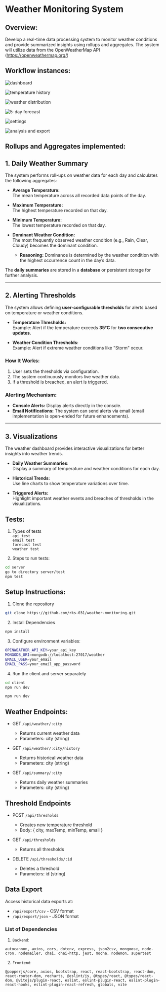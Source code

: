 # Weather Monitoring System

## Overview:

Develop a real-time data processing system to monitor weather conditions and provide
summarized insights using rollups and aggregates. The system will utilize data from the
OpenWeatherMap API (https://openweathermap.org/)

## Workflow instances:

![dashboard](image.png)

![temperature history](image-1.png)

![weather distribution](image-2.png)

![5-day forecast](image-3.png)

![settings](image-4.png)

![analysis and export](image-5.png)

## Rollups and Aggregates implemented:

## 1. Daily Weather Summary

The system performs roll-ups on weather data for each day and calculates the following aggregates:

- **Average Temperature:**  
  The mean temperature across all recorded data points of the day.

- **Maximum Temperature:**  
  The highest temperature recorded on that day.

- **Minimum Temperature:**  
  The lowest temperature recorded on that day.

- **Dominant Weather Condition:**  
  The most frequently observed weather condition (e.g., Rain, Clear, Cloudy) becomes the dominant condition.
  - **Reasoning:** Dominance is determined by the weather condition with the highest occurrence count in the day’s data.

The **daily summaries** are stored in a **database** or persistent storage for further analysis.

---

## 2. Alerting Thresholds

The system allows defining **user-configurable thresholds** for alerts based on temperature or weather conditions.

- **Temperature Thresholds:**  
  Example: Alert if the temperature exceeds **35°C** for **two consecutive updates**.

- **Weather Condition Thresholds:**  
  Example: Alert if extreme weather conditions like "Storm" occur.

### How It Works:

1. User sets the thresholds via configuration.
2. The system continuously monitors live weather data.
3. If a threshold is breached, an alert is triggered.

### Alerting Mechanism:

- **Console Alerts:** Display alerts directly in the console.
- **Email Notifications:** The system can send alerts via email (email implementation is open-ended for future enhancements).

---

## 3. Visualizations

The weather dashboard provides interactive visualizations for better insights into weather trends.

- **Daily Weather Summaries:**  
  Display a summary of temperature and weather conditions for each day.

- **Historical Trends:**  
  Use line charts to show temperature variations over time.

- **Triggered Alerts:**  
  Highlight important weather events and breaches of thresholds in the visualizations.

## Tests:

1. Types of tests <br/>
   `api test`<br/>
   `email test` <br/>
   `forecast test` <br/>
   `weather test` <br/>

2. Steps to run tests:

```bash
cd server
go to directory server/test
npm test
```

## Setup Instructions:

1. Clone the repository

```bash
git clone https://github.com/rks-031/weather-monitoring.git
```

2. Install Dependencies

```bash
npm install
```

3. Configure environment variables:

```bash
OPENWEATHER_API_KEY=your_api_key
MONGODB_URI=mongodb://localhost:27017/weather
EMAIL_USER=your_email
EMAIL_PASS=your_email_app_password
```

4. Run the client and server separately

```bash
cd client
npm run dev
```

```bash
npm run dev
```

## Weather Endpoints:

- GET `/api/weather/:city`

  - Returns current weather data
  - Parameters: city (string)

- GET `/api/weather/:city/history`

  - Returns historical weather data
  - Parameters: city (string)

- GET `/api/summary/:city`
  - Returns daily weather summaries
  - Parameters: city (string)

## Threshold Endpoints

- POST `/api/thresholds`

  - Creates new temperature threshold
  - Body: { city, maxTemp, minTemp, email }

- GET `/api/thresholds`

  - Returns all thresholds

- DELETE `/api/thresholds/:id`
  - Deletes a threshold
  - Parameters: id (string)

## Data Export

Access historical data exports at:

- `/api/export/csv` - CSV format
- `/api/export/json` - JSON format

### List of Dependencies

1. `Backend`:

```shell
autocannon, axios, cors, dotenv, express, json2csv, mongoose, node-cron, nodemailer, chai, chai-http, jest, mocha, nodemon, supertest
```

2. `Frontend`:

```shell
@popperjs/core, axios, bootstrap, react, react-bootstrap, react-dom, react-router-dom, recharts, @eslint/js, @types/react, @types/react-dom, @vitejs/plugin-react, eslint, eslint-plugin-react, eslint-plugin-react-hooks, eslint-plugin-react-refresh, globals, vite
```

